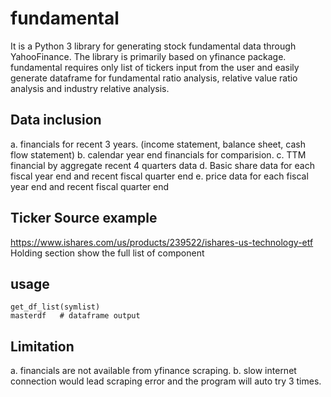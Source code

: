 # fundamental
It is a Python 3 library for generating stock fundamental data through YahooFinance.
The library is primarily based on yfinance package. fundamental requires only list of tickers input from the user and easily generate dataframe for fundamental ratio analysis, relative value ratio analysis and industry relative analysis.

## Data inclusion
a. financials for recent 3 years. (income statement, balance sheet, cash flow statement)
b. calendar year end financials for comparision.
c. TTM financial by aggregate recent 4 quarters data
d. Basic share data for each fiscal year end and recent fiscal quarter end
e. price data for each fiscal year end and recent fiscal quarter end

## Ticker Source example
https://www.ishares.com/us/products/239522/ishares-us-technology-etf
Holding section show the full list of component

## usage
```
get_df_list(symlist)
masterdf   # dataframe output

```

## Limitation
a. financials are not available from yfinance scraping. 
b. slow internet connection would lead scraping error and the program will auto try 3 times. 
